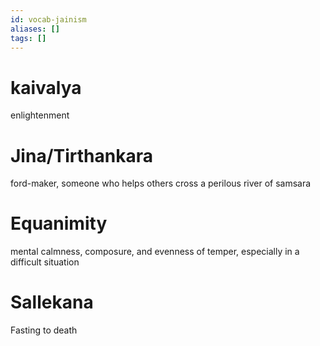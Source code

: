 ```yaml
---
id: vocab-jainism
aliases: []
tags: []
---
```


# kaivalya
enlightenment

# Jina/Tirthankara
ford-maker, someone who helps others cross a perilous river of samsara

# Equanimity
mental calmness, composure, and evenness of temper, especially in a difficult situation

# Sallekana
Fasting to death
